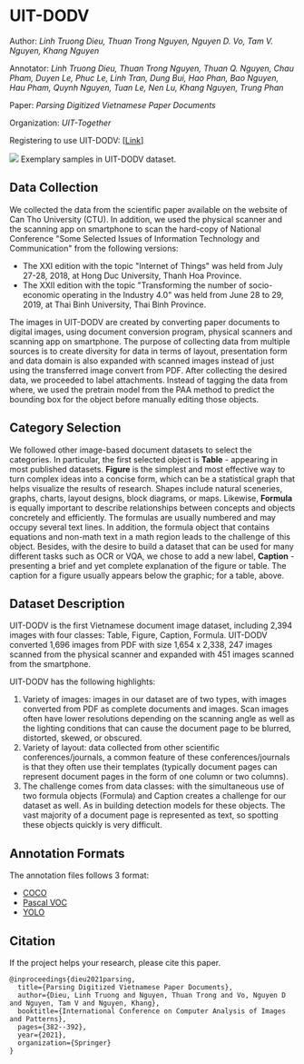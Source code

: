 # UIT-DODV

Author: *Linh Truong Dieu, Thuan Trong Nguyen, Nguyen D. Vo, Tam V. Nguyen, Khang Nguyen*

Annotator: *Linh Truong Dieu, Thuan Trong Nguyen, Thuan Q. Nguyen, Chau Pham, Duyen Le, Phuc Le, Linh Tran, Dung Bui, Hao Phan, Bao Nguyen, Hau Pham, Quynh Nguyen, Tuan Le, Nen Lu, Khang Nguyen, Trung Phan*

Paper: *Parsing Digitized Vietnamese Paper Documents*

Organization: *UIT-Together*

Registering to use UIT-DODV: [[Link](https://forms.gle/wCiv9LgKdnjtTCUh6)]

![](https://i.imgur.com/9R58GiZ.png)
Exemplary samples in UIT-DODV dataset.

## Data Collection
We collected the data from the scientific paper available on the website of Can Tho University (CTU). In addition, we used the physical scanner and the scanning app on smartphone to scan the hard-copy of National Conference "Some Selected Issues of Information Technology and Communication" from the following versions:

* The XXI edition with the topic "Internet of Things" was held from July 27-28, 2018, at Hong Duc University, Thanh Hoa Province.
* The XXII edition with the topic "Transforming the number of socio-economic operating in the Industry 4.0" was held from June 28 to 29, 2019, at Thai Binh University, Thai Binh Province.


The images in UIT-DODV are created by converting paper documents to digital images, using document conversion program, physical scanners and scanning app on smartphone. The purpose of collecting data from multiple sources is to create diversity for data in terms of layout, presentation form and data domain is also expanded with scanned images instead of just using the transferred image convert from PDF. After collecting the desired data, we proceeded to label attachments. Instead of tagging the data from where, we used the pretrain model from the PAA method to predict the bounding box for the object before manually editing those objects.


## Category Selection
We followed other image-based document datasets to select the categories. In particular, the first selected object is **Table** - appearing in most published datasets. **Figure** is the simplest and most effective way to turn complex ideas into a concise form, which can be a statistical graph that helps visualize the results of research. Shapes include natural sceneries, graphs, charts, layout designs, block diagrams, or maps. Likewise, **Formula** is equally important to describe relationships between concepts and objects concretely and efficiently. The formulas are usually numbered and may occupy several text lines. In addition, the formula object that contains equations and non-math text in a math region leads to the challenge of this object. Besides, with the desire to build a dataset that can be used for many different tasks such as OCR or VQA, we chose to add a new label, **Caption** - presenting a brief and yet complete explanation of the figure or table. The caption for a figure usually appears below the graphic; for a table, above.

## Dataset Description
UIT-DODV is the first Vietnamese document image dataset, including 2,394 images with four classes: Table, Figure, Caption, Formula.  UIT-DODV converted 1,696 images from PDF with size 1,654 x 2,338, 247 images scanned from the physical scanner and expanded with 451 images scanned from the smartphone.
    
UIT-DODV has the following highlights: 

1. Variety of images: images in our dataset are of two types, with images converted from PDF as complete documents and images. Scan images often have lower resolutions depending on the scanning angle as well as the lighting conditions that can cause the document page to be blurred, distorted, skewed, or obscured. 
2. Variety of layout: data collected from other scientific conferences/journals, a common feature of these conferences/journals is that they often use their templates (typically document pages can represent document pages in the form of one column or two columns). 
3. The challenge comes from data classes: with the simultaneous use of two formula objects (Formula) and Caption creates a challenge for our dataset as well. As in building detection models for these objects. The vast majority of a document page is represented as text, so spotting these objects quickly is very difficult.

## Annotation Formats
The annotation files follows 3 format: 
* [COCO](http://cocodataset.org/#format-data)
*  [Pascal VOC](https://pjreddie.com/media/files/VOC2012_doc.pdf)
* [YOLO](https://github.com/AlexeyAB/darknet)
## Citation
If the project helps your research, please cite this paper.

```
@inproceedings{dieu2021parsing,
  title={Parsing Digitized Vietnamese Paper Documents},
  author={Dieu, Linh Truong and Nguyen, Thuan Trong and Vo, Nguyen D and Nguyen, Tam V and Nguyen, Khang},
  booktitle={International Conference on Computer Analysis of Images and Patterns},
  pages={382--392},
  year={2021},
  organization={Springer}
}

```
